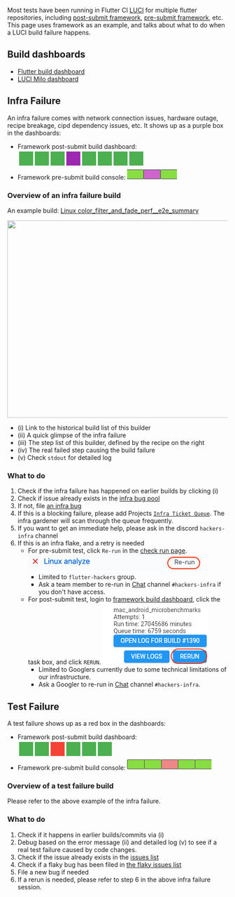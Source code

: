 Most tests have been running in Flutter CI [LUCI](https://github.com/flutter/flutter/tree/main/dev/bots#luci-layered-universal-continuous-integration) for multiple flutter repositories, including [post-submit framework](https://flutter-dashboard.appspot.com/#/build), [pre-submit framework](https://ci.chromium.org/p/flutter/g/framework-try/builders), etc. This page uses framework as an example, and talks about what to do when a LUCI build failure happens.

## Build dashboards
* [Flutter build dashboard](https://flutter-dashboard.appspot.com/#/build)
* [LUCI Milo dashboard](https://ci.chromium.org/p/flutter)

## Infra Failure
An infra failure comes with network connection issues, hardware outage, recipe breakage, cipd dependency issues, etc. It shows up as a purple box in the dashboards:

* Framework post-submit build dashboard: ![three green squares, a purple square, and four green squares, representing build results](https://github.com/flutter/assets-for-api-docs/blob/main/assets/wiki/luci_post_submit_infra_failure.png)
* Framework pre-submit build console: ![one green rectangle, a purple rectangle, and one more green rectangle, representing build results](https://github.com/flutter/assets-for-api-docs/blob/main/assets/wiki/luci_pre_submit_infra_failure.png)

### Overview of an infra failure build
An example build: [Linux color_filter_and_fade_perf__e2e_summary](https://ci.chromium.org/ui/p/flutter/builders/prod/Linux%20color_filter_and_fade_perf__e2e_summary/1563/overview)

<img src="https://raw.githubusercontent.com/wiki/flutter/flutter/images/luci_infra_failure_overview.png" align="center" height="450" width="800"/>

*  (i) Link to the historical build list of this builder
*  (ii) A quick glimpse of the infra failure
*  (iii) The step list of this builder, defined by the recipe on the right
*  (iv) The real failed step causing the build failure
*  (v) Check `stdout` for detailed log

### What to do
1. Check if the infra failure has happened on earlier builds by clicking (i)
2. Check if issue already exists in the [infra bug pool](https://github.com/flutter/flutter/issues?q=is%3Aopen+is%3Aissue+label%3A%22team%3A+infra%22)
3. If not, file [an infra bug](https://github.com/flutter/flutter/issues/new?assignees=&labels=team%3A+infra&template=6_infrastructure.md&title=)
4. If this is a blocking failure, please add Projects [`Infra Ticket Queue`](https://github.com/flutter/flutter/wiki/Infra-Ticket-Queue). The infra gardener will scan through the queue frequently.
5. If you want to get an immediate help, please ask in the discord `hackers-infra` channel
6. If this is an infra flake, and a retry is needed
   *  For pre-submit test, click `Re-run` in the [check run page](https://github.com/flutter/flutter/pull/83894/checks?check_run_id=2738146673). ![The presubmit rerun interface](https://github.com/flutter/assets-for-api-docs/blob/main/assets/wiki/luci_pre_submit_rerun.png)
      * Limited to `flutter-hackers` group.
      * Ask a team member to re-run in [Chat](https://github.com/flutter/flutter/wiki/Chat) channel `#hackers-infra` if you don't have access.
   *  For post-submit test, login to [framework build dashboard](https://flutter-dashboard.appspot.com/#/build), click the task box, and click `RERUN`. ![The post submit rerun interface](https://github.com/flutter/assets-for-api-docs/blob/main/assets/wiki/luci_post_submit_rerun.png)
      * Limited to Googlers currently due to some technical limitations of our infrastructure.
      * Ask a Googler to re-run in [Chat](https://github.com/flutter/flutter/wiki/Chat) channel `#hackers-infra`.

## Test Failure
A test failure shows up as a red box in the dashboards:

* Framework post-submit build dashboard: ![two green squares, a red square, and three green squares, representing build results](https://github.com/flutter/assets-for-api-docs/blob/main/assets/wiki/luci_post_submit_test_failure.png)
* Framework pre-submit build console: ![two green squares, a red square, and two green squares, representing build results](https://github.com/flutter/assets-for-api-docs/blob/main/assets/wiki/luci_pre_submit_test_failure.png)

### Overview of a test failure build
Please refer to the above example of the infra failure.

### What to do
1. Check if it happens in earlier builds/commits via (i)
2. Debug based on the error message (ii) and detailed log (v) to see if a real test failure caused by code changes.
3. Check if the issue already exists in the [issues list](https://github.com/flutter/flutter/issues)
4. Check if a flaky bug has been filed in [the flaky issues list](https://github.com/flutter/flutter/issues?q=is%3Aopen+is%3Aissue+label%3A%22c%3A+flake%22)
5. File a new bug if needed
6. If a rerun is needed, please refer to step 6 in the above infra failure session.
